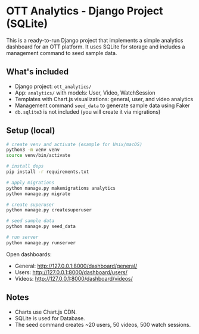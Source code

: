 
# OTT Analytics - Django Project (SQLite)

This is a ready-to-run Django project that implements a simple analytics dashboard for an OTT platform.
It uses SQLite for storage and includes a management command to seed sample data.

## What's included
- Django project: `ott_analytics/`
- App: `analytics/` with models: User, Video, WatchSession
- Templates with Chart.js visualizations: general, user, and video analytics
- Management command `seed_data` to generate sample data using Faker
- `db.sqlite3` is not included (you will create it via migrations)

## Setup (local)
```bash
# create venv and activate (example for Unix/macOS)
python3 -m venv venv
source venv/bin/activate

# install deps
pip install -r requirements.txt

# apply migrations
python manage.py makemigrations analytics
python manage.py migrate

# create superuser
python manage.py createsuperuser

# seed sample data
python manage.py seed_data

# run server
python manage.py runserver
```
Open dashboards:
- General: http://127.0.0.1:8000/dashboard/general/
- Users:   http://127.0.0.1:8000/dashboard/users/
- Videos:  http://127.0.0.1:8000/dashboard/videos/

## Notes
- Charts use Chart.js CDN.
- SQLite is used for Database.
- The seed command creates ~20 users, 50 videos, 500 watch sessions.
